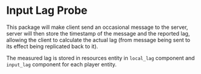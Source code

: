 # Input Lag Probe

This package will make client send an occasional message to the server, server will then store the timestamp of the message and the reported lag, allowing the client to calculate the actual lag (from message being sent to its effect being replicated back to it).

The measured lag is stored in resources entity in `local_lag` component and `input_lag` component for each player entity.

